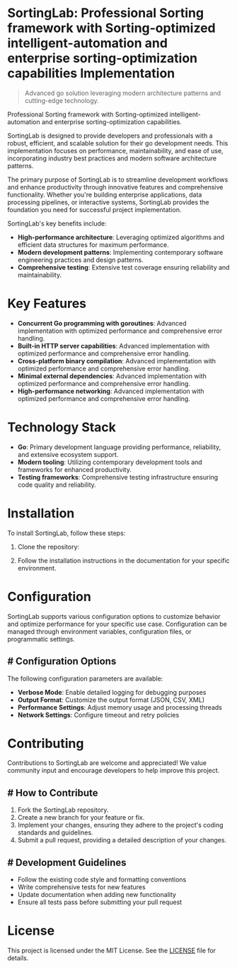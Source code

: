 <!-- fallback_SortingLab_20250824092703_48768 -->

# SortingLab: Professional Sorting framework with Sorting-optimized intelligent-automation and enterprise sorting-optimization capabilities Implementation
> Advanced go solution leveraging modern architecture patterns and cutting-edge technology.

Professional Sorting framework with Sorting-optimized intelligent-automation and enterprise sorting-optimization capabilities.

SortingLab is designed to provide developers and professionals with a robust, efficient, and scalable solution for their go development needs. This implementation focuses on performance, maintainability, and ease of use, incorporating industry best practices and modern software architecture patterns.

The primary purpose of SortingLab is to streamline development workflows and enhance productivity through innovative features and comprehensive functionality. Whether you're building enterprise applications, data processing pipelines, or interactive systems, SortingLab provides the foundation you need for successful project implementation.

SortingLab's key benefits include:

* **High-performance architecture**: Leveraging optimized algorithms and efficient data structures for maximum performance.
* **Modern development patterns**: Implementing contemporary software engineering practices and design patterns.
* **Comprehensive testing**: Extensive test coverage ensuring reliability and maintainability.

# Key Features

* **Concurrent Go programming with goroutines**: Advanced implementation with optimized performance and comprehensive error handling.
* **Built-in HTTP server capabilities**: Advanced implementation with optimized performance and comprehensive error handling.
* **Cross-platform binary compilation**: Advanced implementation with optimized performance and comprehensive error handling.
* **Minimal external dependencies**: Advanced implementation with optimized performance and comprehensive error handling.
* **High-performance networking**: Advanced implementation with optimized performance and comprehensive error handling.

# Technology Stack

* **Go**: Primary development language providing performance, reliability, and extensive ecosystem support.
* **Modern tooling**: Utilizing contemporary development tools and frameworks for enhanced productivity.
* **Testing frameworks**: Comprehensive testing infrastructure ensuring code quality and reliability.

# Installation

To install SortingLab, follow these steps:

1. Clone the repository:


2. Follow the installation instructions in the documentation for your specific environment.

# Configuration

SortingLab supports various configuration options to customize behavior and optimize performance for your specific use case. Configuration can be managed through environment variables, configuration files, or programmatic settings.

## # Configuration Options

The following configuration parameters are available:

* **Verbose Mode**: Enable detailed logging for debugging purposes
* **Output Format**: Customize the output format (JSON, CSV, XML)
* **Performance Settings**: Adjust memory usage and processing threads
* **Network Settings**: Configure timeout and retry policies

# Contributing

Contributions to SortingLab are welcome and appreciated! We value community input and encourage developers to help improve this project.

## # How to Contribute

1. Fork the SortingLab repository.
2. Create a new branch for your feature or fix.
3. Implement your changes, ensuring they adhere to the project's coding standards and guidelines.
4. Submit a pull request, providing a detailed description of your changes.

## # Development Guidelines

* Follow the existing code style and formatting conventions
* Write comprehensive tests for new features
* Update documentation when adding new functionality
* Ensure all tests pass before submitting your pull request

# License

This project is licensed under the MIT License. See the [LICENSE](https://github.com/Jennifercruz23/SortingLab/blob/main/LICENSE) file for details.
